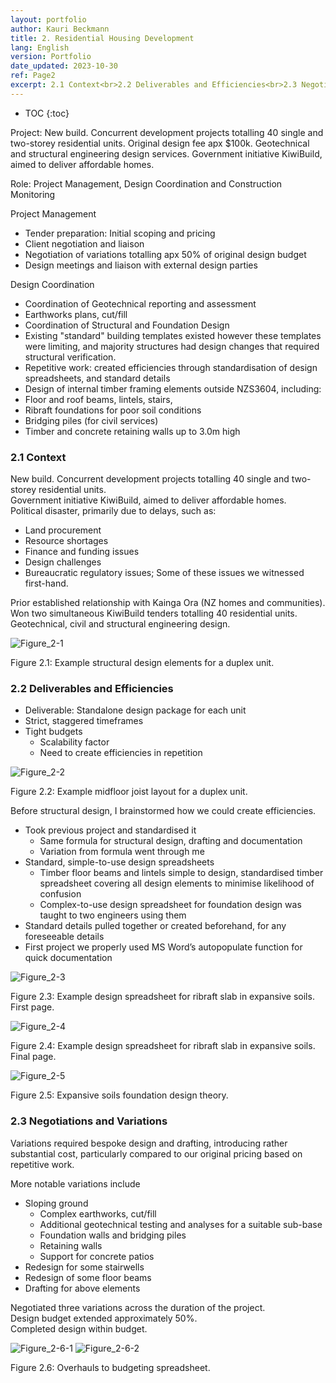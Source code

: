 ```yaml
---
layout: portfolio
author: Kauri Beckmann
title: 2. Residential Housing Development
lang: English
version: Portfolio
date_updated: 2023-10-30
ref: Page2
excerpt: 2.1 Context<br>2.2 Deliverables and Efficiencies<br>2.3 Negotiations and Variations
---
```


- TOC
{:toc}

Project: New build. Concurrent development projects totalling 40 single and two-storey residential units.
Original design fee apx $100k.
Geotechnical and structural engineering design services.
Government initiative KiwiBuild, aimed to deliver affordable homes.

Role: Project Management, Design Coordination and Construction Monitoring

Project Management
* Tender preparation: Initial scoping and pricing
* Client negotiation and liaison
 * Negotiation of variations totalling apx 50% of original design budget
* Design meetings and liaison with external design parties

Design Coordination
* Coordination of Geotechnical reporting and assessment
 * Earthworks plans, cut/fill
* Coordination of Structural and Foundation Design
 * Existing "standard" building templates existed however these templates were limiting, and majority structures had design changes that required structural verification.
 * Repetitive work: created efficiencies through standardisation of design spreadsheets, and standard details
  * Design of internal timber framing elements outside NZS3604, including:
   * Floor and roof beams, lintels, stairs, 
  * Ribraft foundations for poor soil conditions
   * Bridging piles (for civil services)
  * Timber and concrete retaining walls up to 3.0m high

### 2.1 Context
New build. Concurrent development projects totalling 40 single and two-storey residential units.<br>
Government initiative KiwiBuild, aimed to deliver affordable homes.<br>
Political disaster, primarily due to delays, such as:
* Land procurement
* Resource shortages
* Finance and funding issues
* Design challenges
* Bureaucratic regulatory issues;
Some of these issues we witnessed first-hand.

Prior established relationship with Kainga Ora (NZ homes and communities).<br>
Won two simultaneous KiwiBuild tenders totalling 40 residential units.<br>
Geotechnical, civil and structural engineering design.<br>

![Figure_2-1](\assets\images\portfolio\Figure_2-1.png)
<figcaption>Figure 2.1: Example structural design elements for a duplex unit.</figcaption>

### 2.2 Deliverables and Efficiencies
* Deliverable: Standalone design package for each unit
* Strict, staggered timeframes
* Tight budgets
  * Scalability factor
  * Need to create efficiencies in repetition

![Figure_2-2](\assets\images\portfolio\Figure_2-2.png)
<figcaption>Figure 2.2: Example midfloor joist layout for a duplex unit.</figcaption>

Before structural design, I brainstormed how we could create efficiencies.
* Took previous project and standardised it
  * Same formula for structural design, drafting and documentation
  * Variation from formula went through me
* Standard, simple-to-use design spreadsheets
  * Timber floor beams and lintels simple to design, standardised timber spreadsheet covering all design elements to minimise likelihood of confusion
  * Complex-to-use design spreadsheet for foundation design was taught to two engineers using them
* Standard details pulled together or created beforehand, for any foreseeable details
* First project we properly used MS Word’s autopopulate function for quick documentation

![Figure_2-3](\assets\images\portfolio\Figure_2-3.png)
<figcaption>Figure 2.3: Example design spreadsheet for ribraft slab in expansive soils.<br> First page.</figcaption>

![Figure_2-4](\assets\images\portfolio\Figure_2-4.png)
<figcaption>Figure 2.4: Example design spreadsheet for ribraft slab in expansive soils.<br>
Final page.</figcaption>

![Figure_2-5](\assets\images\portfolio\Figure_2-5.png)
<figcaption>Figure 2.5: Expansive soils foundation design theory.</figcaption>

### 2.3 Negotiations and Variations
Variations required bespoke design and drafting, introducing rather substantial cost, particularly compared to our original pricing based on repetitive work.

More notable variations include 
* Sloping ground
  * Complex earthworks, cut/fill
  * Additional geotechnical testing and analyses for a suitable sub-base
  * Foundation walls and bridging piles
  * Retaining walls
  * Support for concrete patios
* Redesign for some stairwells
* Redesign of some floor beams
* Drafting for above elements

Negotiated three variations across the duration of the project.<br>
Design budget extended approximately 50%.<br>
Completed design within budget.<br>

![Figure_2-6-1](\assets\images\portfolio\Figure_2-6-1.png)
![Figure_2-6-2](\assets\images\portfolio\Figure_2-6-2.png)
<figcaption>Figure 2.6: Overhauls to budgeting spreadsheet.</figcaption>